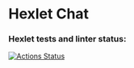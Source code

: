 # Hexlet Chat

### Hexlet tests and linter status:

[![Actions Status](https://github.com/DieWerkself/frontend-project-12/workflows/hexlet-check/badge.svg)](https://github.com/DieWerkself/frontend-project-12/actions)
